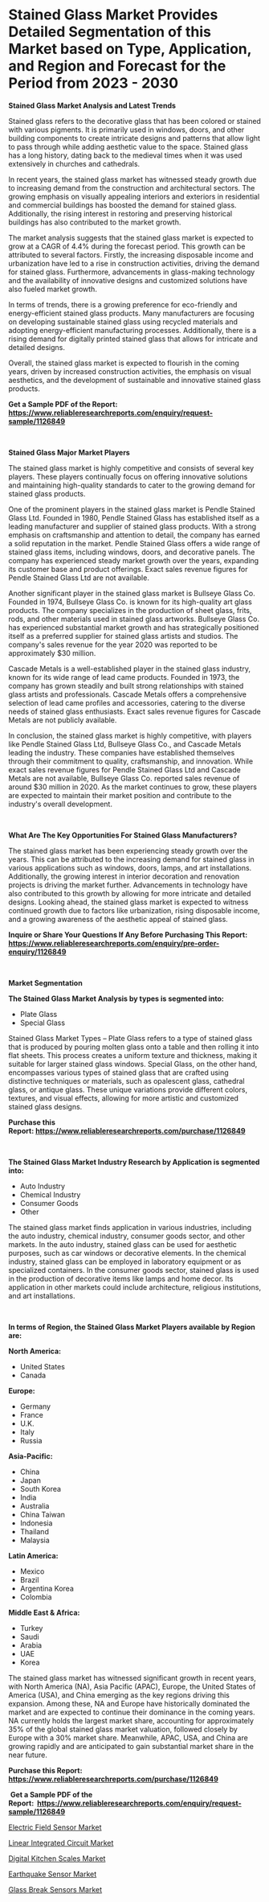 <p><h1>Stained Glass Market Provides Detailed Segmentation of this Market based on Type, Application, and Region and Forecast for the Period from 2023 - 2030</h1></p><p><strong>Stained Glass Market Analysis and Latest Trends</strong></p>
<p><p>Stained glass refers to the decorative glass that has been colored or stained with various pigments. It is primarily used in windows, doors, and other building components to create intricate designs and patterns that allow light to pass through while adding aesthetic value to the space. Stained glass has a long history, dating back to the medieval times when it was used extensively in churches and cathedrals.</p><p>In recent years, the stained glass market has witnessed steady growth due to increasing demand from the construction and architectural sectors. The growing emphasis on visually appealing interiors and exteriors in residential and commercial buildings has boosted the demand for stained glass. Additionally, the rising interest in restoring and preserving historical buildings has also contributed to the market growth.</p><p>The market analysis suggests that the stained glass market is expected to grow at a CAGR of 4.4% during the forecast period. This growth can be attributed to several factors. Firstly, the increasing disposable income and urbanization have led to a rise in construction activities, driving the demand for stained glass. Furthermore, advancements in glass-making technology and the availability of innovative designs and customized solutions have also fueled market growth.</p><p>In terms of trends, there is a growing preference for eco-friendly and energy-efficient stained glass products. Many manufacturers are focusing on developing sustainable stained glass using recycled materials and adopting energy-efficient manufacturing processes. Additionally, there is a rising demand for digitally printed stained glass that allows for intricate and detailed designs.</p><p>Overall, the stained glass market is expected to flourish in the coming years, driven by increased construction activities, the emphasis on visual aesthetics, and the development of sustainable and innovative stained glass products.</p></p>
<p><strong>Get a Sample PDF of the Report:&nbsp; <a href="https://www.reliableresearchreports.com/enquiry/request-sample/1126849">https://www.reliableresearchreports.com/enquiry/request-sample/1126849</a></strong></p>
<p>&nbsp;</p>
<p><strong>Stained Glass Major Market Players</strong></p>
<p><p>The stained glass market is highly competitive and consists of several key players. These players continually focus on offering innovative solutions and maintaining high-quality standards to cater to the growing demand for stained glass products.</p><p>One of the prominent players in the stained glass market is Pendle Stained Glass Ltd. Founded in 1980, Pendle Stained Glass has established itself as a leading manufacturer and supplier of stained glass products. With a strong emphasis on craftsmanship and attention to detail, the company has earned a solid reputation in the market. Pendle Stained Glass offers a wide range of stained glass items, including windows, doors, and decorative panels. The company has experienced steady market growth over the years, expanding its customer base and product offerings. Exact sales revenue figures for Pendle Stained Glass Ltd are not available.</p><p>Another significant player in the stained glass market is Bullseye Glass Co. Founded in 1974, Bullseye Glass Co. is known for its high-quality art glass products. The company specializes in the production of sheet glass, frits, rods, and other materials used in stained glass artworks. Bullseye Glass Co. has experienced substantial market growth and has strategically positioned itself as a preferred supplier for stained glass artists and studios. The company's sales revenue for the year 2020 was reported to be approximately $30 million.</p><p>Cascade Metals is a well-established player in the stained glass industry, known for its wide range of lead came products. Founded in 1973, the company has grown steadily and built strong relationships with stained glass artists and professionals. Cascade Metals offers a comprehensive selection of lead came profiles and accessories, catering to the diverse needs of stained glass enthusiasts. Exact sales revenue figures for Cascade Metals are not publicly available.</p><p>In conclusion, the stained glass market is highly competitive, with players like Pendle Stained Glass Ltd, Bullseye Glass Co., and Cascade Metals leading the industry. These companies have established themselves through their commitment to quality, craftsmanship, and innovation. While exact sales revenue figures for Pendle Stained Glass Ltd and Cascade Metals are not available, Bullseye Glass Co. reported sales revenue of around $30 million in 2020. As the market continues to grow, these players are expected to maintain their market position and contribute to the industry's overall development.</p></p>
<p>&nbsp;</p>
<p><strong>What Are The Key Opportunities For Stained Glass Manufacturers?</strong></p>
<p><p>The stained glass market has been experiencing steady growth over the years. This can be attributed to the increasing demand for stained glass in various applications such as windows, doors, lamps, and art installations. Additionally, the growing interest in interior decoration and renovation projects is driving the market further. Advancements in technology have also contributed to this growth by allowing for more intricate and detailed designs. Looking ahead, the stained glass market is expected to witness continued growth due to factors like urbanization, rising disposable income, and a growing awareness of the aesthetic appeal of stained glass.</p></p>
<p><strong>Inquire or Share Your Questions If Any Before Purchasing This Report: <a href="https://www.reliableresearchreports.com/enquiry/pre-order-enquiry/1126849">https://www.reliableresearchreports.com/enquiry/pre-order-enquiry/1126849</a></strong></p>
<p>&nbsp;</p>
<p><strong>Market Segmentation</strong></p>
<p><strong>The Stained Glass Market Analysis by types is segmented into:</strong></p>
<p><ul><li>Plate Glass</li><li>Special Glass</li></ul></p>
<p><p>Stained Glass Market Types – Plate Glass refers to a type of stained glass that is produced by pouring molten glass onto a table and then rolling it into flat sheets. This process creates a uniform texture and thickness, making it suitable for larger stained glass windows. Special Glass, on the other hand, encompasses various types of stained glass that are crafted using distinctive techniques or materials, such as opalescent glass, cathedral glass, or antique glass. These unique variations provide different colors, textures, and visual effects, allowing for more artistic and customized stained glass designs.</p></p>
<p><strong>Purchase this Report:&nbsp;<a href="https://www.reliableresearchreports.com/purchase/1126849">https://www.reliableresearchreports.com/purchase/1126849</a></strong></p>
<p>&nbsp;</p>
<p><strong>The Stained Glass Market Industry Research by Application is segmented into:</strong></p>
<p><ul><li>Auto Industry</li><li>Chemical Industry</li><li>Consumer Goods</li><li>Other</li></ul></p>
<p><p>The stained glass market finds application in various industries, including the auto industry, chemical industry, consumer goods sector, and other markets. In the auto industry, stained glass can be used for aesthetic purposes, such as car windows or decorative elements. In the chemical industry, stained glass can be employed in laboratory equipment or as specialized containers. In the consumer goods sector, stained glass is used in the production of decorative items like lamps and home decor. Its application in other markets could include architecture, religious institutions, and art installations.</p></p>
<p>&nbsp;</p>
<p><strong>In terms of Region, the Stained Glass Market Players available by Region are:</strong></p>
<p>
    <p> <strong> North America: </strong>
        <ul>
            <li>United States</li>
            <li>Canada</li>
        </ul>
        </p> 
    <p> <strong> Europe: </strong>
        <ul>
            <li>Germany</li>
            <li>France</li>
            <li>U.K.</li>
            <li>Italy</li>
            <li>Russia</li>
        </ul>
        </p> 
    <p> <strong> Asia-Pacific: </strong>
        <ul>
            <li>China</li>
            <li>Japan</li>
            <li>South Korea</li>
            <li>India</li>
            <li>Australia</li>
            <li>China Taiwan</li>
            <li>Indonesia</li>
            <li>Thailand</li>
            <li>Malaysia</li>
        </ul>
        </p> 
    <p> <strong> Latin America: </strong>
        <ul>
            <li>Mexico</li>
            <li>Brazil</li>
            <li>Argentina Korea</li>
            <li>Colombia</li>
        </ul>
        </p> 
    <p> <strong> Middle East & Africa: </strong>
        <ul>
            <li>Turkey</li>
            <li>Saudi</li>
            <li>Arabia</li>
            <li>UAE</li>
            <li>Korea</li>
        </ul>
    </p>
    </p>
<p><p>The stained glass market has witnessed significant growth in recent years, with North America (NA), Asia Pacific (APAC), Europe, the United States of America (USA), and China emerging as the key regions driving this expansion. Among these, NA and Europe have historically dominated the market and are expected to continue their dominance in the coming years. NA currently holds the largest market share, accounting for approximately 35% of the global stained glass market valuation, followed closely by Europe with a 30% market share. Meanwhile, APAC, USA, and China are growing rapidly and are anticipated to gain substantial market share in the near future.</p></p>
<p><strong>Purchase this Report: <a href="https://www.reliableresearchreports.com/purchase/1126849">https://www.reliableresearchreports.com/purchase/1126849</a></strong></p>
<p>&nbsp;<strong>Get a Sample PDF of the Report:&nbsp;&nbsp;<a href="https://www.reliableresearchreports.com/enquiry/request-sample/1126849">https://www.reliableresearchreports.com/enquiry/request-sample/1126849</a></strong></p>
<p><strong></strong></p>
<p><p><a href="https://medium.com/@stefanokon1939/electric-field-sensor-market-size-and-market-trends-complete-industry-overview-2023-to-2030-c122248891a1">Electric Field Sensor Market</a></p><p><a href="https://medium.com/@elenaglover2023/linear-integrated-circuit-market-furnishes-information-on-market-share-market-trends-and-market-9a8c765b6d1a">Linear Integrated Circuit Market</a></p><p><a href="https://medium.com/@candicekoss1946/digital-kitchen-scales-nbsp-market-focuses-on-market-share-size-and-projected-forecast-till-2030-b3b99efc33cf">Digital Kitchen Scales Market</a></p><p><a href="https://medium.com/@haileeferry/earthquake-sensor-market-furnishes-information-on-market-share-market-trends-and-market-growth-07d38caea7c3">Earthquake Sensor Market</a></p><p><a href="https://medium.com/@nolalockman2023/glass-break-sensors-market-comprehensive-assessment-by-type-application-and-geography-a907238fa252">Glass Break Sensors Market</a></p></p>